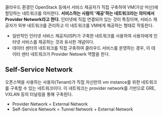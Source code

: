 클라우드 환경인 OpenStack 등에서 서비스 제공자가 직접 구축하여 VM(가상 머신)에 할당하는 네트워크를 의미한다. **서비스하는 사람이 '제공'하는 네트워크라는 의미에서 Provider Network라고 한다.**
인터넷에 직접 연결되어 있는 것이 특징이며, 서비스 제공자가 외부 네트워크를 관리하고 이 네트워크를 VM에게 제공하는 형태로 작동한다. 
- 일반적인 인터넷 서비스 제공자(ISP)가 구축한 네트워크를 사용하여 사용자에게 인터넷 서비스를 제공하는 것과 유사한 개념이다.
- 데이터 센터의 네트워크를 직접 구축하여 클라우드 서비스를 운영하는 경우, 이 데이터 센터 네트워크가 Provider Netowrk 역할을 한다.

## Self-Service Network
오픈스택을 사용하는 사용자(Tenant)가 직접 자신만의 vm instance를 위한 네트워크를 구축할 수 있는 네트워크이다. 이 네트워크는 provider network를 기반으로 GRE, VXLAN 등의 터널링을 통해 구축된다.


- Provider Network = External Network
- Self-Service Network = Tunnel Network + External Network